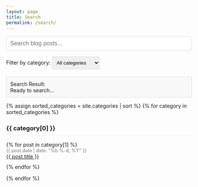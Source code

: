 ```yaml
---
layout: page
title: Search 
permalink: /search/
---
```


<!-- Search -->
<div id="search-container">
  <input type="text" id="search-input" placeholder="Search blog posts...">
  <div class="filter-container">
    <span>Filter by category: </span>
    <select id="category-filter">
      <option value="">All categories</option>
      {% assign categories = site.categories | sort %}
      {% for category in categories %}
        <option value="{{ category[0] | slugify }}">{{ category[0] }}</option>
      {% endfor %}
    </select>
  </div>
  <div id="search-info" style="margin: 10px 0; padding: 10px; background: #f8f8f8; border: 1px solid #ddd; display: block;">
    <div>Search Result:</div>
    <div id="search-message">Ready to search...</div>
  </div>
  <ul id="results-container"></ul>
</div>

<!-- Include Lunr.js first -->
<script src="{{ site.baseurl }}/assets/js/lunr.min.js"></script>

<script>
// Display info
function showMessage(message) {
  document.getElementById('search-info').style.display = 'block';
  document.getElementById('search-message').textContent = message;
}

// Initialize search function
document.addEventListener('DOMContentLoaded', function() {
  // Check if lunr is loaded
  if (typeof lunr === 'undefined') {
    showMessage('ERROR: Lunr.js is not loaded. Search will not work.');
    return;
  } else {
    showMessage('Lunr.js loaded successfully. Starting search initialization...');
  }

  // Initialize variables
  var searchInput = document.getElementById('search-input');
  var categoryFilter = document.getElementById('category-filter');
  var resultsContainer = document.getElementById('results-container');
  
  var idx;
  var documents = [];
  
  // Fetch the search index
  fetch('{{ site.baseurl }}/search.json')
    .then(function(response) {
      showMessage('Search index response received with status: ' + response.status);
      return response.json();
    })
    .then(function(data) {
      showMessage('Search index loaded with ' + data.length + ' entries');
      documents = data;
      
      // Build the Lunr index with simplified configuration
      try {
        idx = lunr(function() {
          this.ref('url');
          this.field('title', { boost: 10 });
          this.field('category', { boost: 5 });
          this.field('content');
          
          documents.forEach(function(doc) {
            this.add({
              'url': doc.url,
              'title': doc.title,
              'category': doc.category,
              'content': doc.content
            });
          }, this);
        });
        showMessage('Search index built successfully. Ready to search!');
      } catch (e) {
        showMessage('Error building search index: ' + e.message);
      }
      
      // Set up event listeners
      searchInput.addEventListener('keyup', performSearch);
      categoryFilter.addEventListener('change', performSearch);
    })
    .catch(function(error) {
      showMessage('Error loading search index: ' + error.message);
    });
  
  function performSearch() {
    var query = searchInput.value;
    var selectedCategory = categoryFilter.value.toLowerCase();
    
    // Clear results
    resultsContainer.innerHTML = '';
    
    if (query.trim() === '' && selectedCategory === '') {
      return;
    }
    
    showMessage('Searching for: "' + query + '" in category: "' + selectedCategory + '"');
    
    var results = [];
    
    // If we have a search term, perform search
    if (query.trim() !== '') {
      try {
        // For Lunr search, use the original query
        var lunrResults = idx.search(query);
        showMessage('Found ' + lunrResults.length + ' results for "' + query + '"');
        
        // Map the Lunr results to our documents
        results = lunrResults.map(function(result) {
          return documents.find(function(doc) {
            return doc.url === result.ref;
          });
        });
        
        // Always do character-level search alongside Lunr search
        var charResults = documents.filter(function(item) {
          return item.title.toLowerCase().includes(query.toLowerCase()) ||
                 item.content.toLowerCase().includes(query.toLowerCase()) ||
                 (item.category && item.category.toLowerCase().includes(query.toLowerCase()));
        });
        
        // Combine results, removing duplicates
        charResults.forEach(function(item) {
          if (!results.some(function(result) { return result.url === item.url; })) {
            results.push(item);
          }
        });
        
        showMessage('Found ' + results.length + ' total results');
      } catch (e) {
        showMessage('Search error: ' + e.message + '. Using basic search only.');
        // On error, fall back to simple filtering
        results = documents.filter(function(item) {
          return item.title.toLowerCase().includes(query.toLowerCase()) ||
                 item.content.toLowerCase().includes(query.toLowerCase()) ||
                 (item.category && item.category.toLowerCase().includes(query.toLowerCase()));
        });
      }
    } else {
      // If no search term but category selected, show all posts
      results = documents;
    }
    
    // Filter by category if selected
    if (selectedCategory !== '') {
      results = results.filter(function(item) {
        return item.category && item.category.toLowerCase().split(', ').includes(selectedCategory);
      });
    }
    
    // Display results
    displayResults(results);
  }
  
  function displayResults(results) {
    if (results.length === 0) {
      resultsContainer.innerHTML = '<li>No results found</li>';
      return;
    }
    
    results.forEach(function(item) {
      var li = document.createElement('li');
      
      var titleDiv = document.createElement('div');
      titleDiv.className = 'result-title';
      
      var titleLink = document.createElement('a');
      titleLink.href = item.url;
      titleLink.textContent = item.title;
      titleDiv.appendChild(titleLink);
      
      var dateDiv = document.createElement('div');
      dateDiv.className = 'result-date';
      dateDiv.textContent = item.date;
      
      var categoriesDiv = document.createElement('div');
      if (item.category) {
        item.category.split(', ').forEach(function(category) {
          if (category.trim() !== '') {
            var categorySpan = document.createElement('span');
            categorySpan.className = 'result-category';
            categorySpan.textContent = category;
            categoriesDiv.appendChild(categorySpan);
          }
        });
      }
      
      var snippetDiv = document.createElement('div');
      snippetDiv.className = 'result-snippet';
      snippetDiv.textContent = item.content;
      
      li.appendChild(titleDiv);
      li.appendChild(dateDiv);
      li.appendChild(categoriesDiv);
      li.appendChild(snippetDiv);
      
      resultsContainer.appendChild(li);
    });
  }
});
</script>

<style>
  #search-input {
    width: 100%;
    padding: 10px;
    font-size: 16px;
    margin-bottom: 15px;
    border: 1px solid #ddd;
    border-radius: 4px;
  }
  
  .filter-container {
    margin-bottom: 20px;
  }
  
  #category-filter {
    padding: 8px;
    border: 1px solid #ddd;
    border-radius: 4px;
  }
  
  #results-container {
    list-style-type: none;
    padding: 0;
  }
  
  #results-container li {
    margin-bottom: 20px;
    padding-bottom: 15px;
    border-bottom: 1px solid #f1f1f1;
  }
  
  .result-title {
    font-size: 18px;
    font-weight: bold;
    margin-bottom: 5px;
  }
  
  .result-date {
    color: #777;
    font-size: 14px;
    margin-bottom: 5px;
  }
  
  .result-category {
    display: inline-block;
    background: #f1f1f1;
    padding: 3px 8px;
    border-radius: 3px;
    font-size: 12px;
    margin-right: 5px;
    margin-bottom: 5px;
  }
  
  .result-snippet {
    margin-top: 10px;
  }
</style> 



<!-- Categories -->
<div class="categories-page">
  {% assign sorted_categories = site.categories | sort %}
  {% for category in sorted_categories %}
    <h3 id="{{ category[0] | slugify }}">{{ category[0] }}</h3>
    <ul class="category-list">
      {% for post in category[1] %}
        <li>
          <div class="post-meta">{{ post.date | date: "%b %-d, %Y" }}</div>
          <a class="post-link" href="{{ post.url | relative_url }}">{{ post.title }}</a>
        </li>
      {% endfor %}
    </ul>
  {% endfor %}
</div>

<style>
  .categories-page h3 {
    margin-top: 1.5em;
    padding-bottom: 0.5em;
    border-bottom: 1px solid #eee;
  }
  
  .category-list {
    padding-left: 0;
    list-style: none;
  }
  
  .category-list li {
    margin-bottom: 0.8em;
  }
  
  .post-meta {
    color: #777;
    font-size: 0.9em;
  }
</style> 